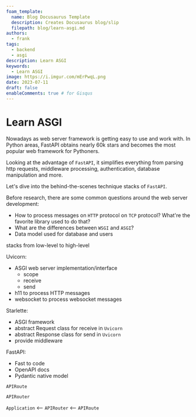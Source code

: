 ```yaml
---
foam_template:
  name: Blog Docusaurus Template
  description: Creates Docusaurus blog/slip
  filepath: blog/learn-asgi.md
authors:
  - frank
tags:
  - backend
  - asgi
description: Learn ASGI
keywords:
  - Learn ASGI
image: https://i.imgur.com/mErPwqL.png
date: 2023-07-11
draft: false
enableComments: true # for Gisqus
---
```


# Learn ASGI

Nowadays as web server framework is getting easy to use and work with. In Python areas, FastAPI obtains nearly 60k stars and becomes the most popular web framework for Pythoners.

Looking at the advantage of `FastAPI`, it simplifies everything from parsing http requests, middleware processing, authentication, database manipulation and more.

Let's dive into the behind-the-scenes technique stacks of `FastAPI`.
<!--truncate-->
Before research, there are some common questions around the web server development:

- How to process messages on `HTTP` protocol on `TCP` protocol? What're the favorite library used to do that?
- What are the differences between `WSGI` and `ASGI`?
- Data model used for database and users


stacks from low-level to high-level

Uvicorn:

- ASGI web server implementation/interface
  - scope
  - receive
  - send
- h11 to process HTTP messages
- websocket to process websocket messages

Starlette:

- ASGI framework
- abstract Request class for receive in `Uvicorn`
- abstract Response class for send in `Uvicorn`
- provide middleware

FastAPI:

- Fast to code
- OpenAPI docs
- Pydantic native model

`APIRoute`

`APIRouter`

`Application` <-- `APIRouter` <-- `APIRoute`